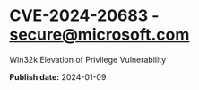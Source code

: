 # CVE-2024-20683 - secure@microsoft.com

Win32k Elevation of Privilege Vulnerability

**Publish date:** 2024-01-09
